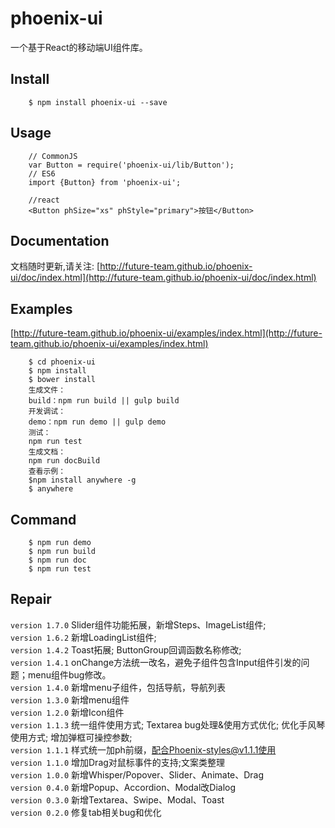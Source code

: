 # phoenix-ui
一个基于React的移动端UI组件库。

## Install
```
    $ npm install phoenix-ui --save
```

## Usage

```
    // CommonJS
    var Button = require('phoenix-ui/lib/Button');
    // ES6
    import {Button} from 'phoenix-ui';

    //react
    <Button phSize="xs" phStyle="primary">按钮</Button>
```

## Documentation
文档随时更新,请关注:
[http://future-team.github.io/phoenix-ui/doc/index.html](http://future-team.github.io/phoenix-ui/doc/index.html)

## Examples

[http://future-team.github.io/phoenix-ui/examples/index.html](http://future-team.github.io/phoenix-ui/examples/index.html)

```
    $ cd phoenix-ui
    $ npm install
    $ bower install
    生成文件：
    build：npm run build || gulp build
    开发调试：
    demo：npm run demo || gulp demo
    测试：
    npm run test
    生成文档：
    npm run docBuild
    查看示例：
    $npm install anywhere -g
    $ anywhere
```

## Command

```
	$ npm run demo
	$ npm run build
	$ npm run doc
	$ npm run test
```

## Repair

`version 1.7.0` Slider组件功能拓展，新增Steps、ImageList组件; <br/>
`version 1.6.2` 新增LoadingList组件; <br/>
`version 1.4.2` Toast拓展; ButtonGroup回调函数名称修改; <br/>
`version 1.4.1` onChange方法统一改名，避免子组件包含Input组件引发的问题；menu组件bug修改。 <br/>
`version 1.4.0` 新增menu子组件，包括导航，导航列表 <br/>
`version 1.3.0` 新增menu组件 <br/>
`version 1.2.0` 新增Icon组件 <br/>
`version 1.1.3` 统一组件使用方式; Textarea bug处理&使用方式优化; 优化手风琴使用方式; 增加弹框可操控参数; <br/>
`version 1.1.1` 样式统一加ph前缀，配合Phoenix-styles@v1.1.1使用 <br/>
`version 1.1.0` 增加Drag对鼠标事件的支持;文案类整理 <br/>
`version 1.0.0` 新增Whisper/Popover、Slider、Animate、Drag <br/>
`version 0.4.0` 新增Popup、Accordion、Modal改Dialog <br/>
`version 0.3.0` 新增Textarea、Swipe、Modal、Toast <br/>
`version 0.2.0` 修复tab相关bug和优化 <br/>